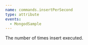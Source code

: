 ```yaml
---
name: commands.insertPerSecond
type: attribute
events:
  - MongodSample
---
```


The number of times insert executed.